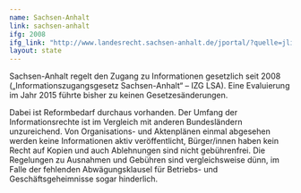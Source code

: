 ```yaml
---
name: Sachsen-Anhalt
link: sachsen-anhalt
ifg: 2008
ifg_link: "http://www.landesrecht.sachsen-anhalt.de/jportal/?quelle=jlink&query=InfZG+ST&psml=bssahprod.psml&max=true&aiz=true"
layout: state
---
```

Sachsen-Anhalt regelt den Zugang zu Informationen gesetzlich
seit 2008 („Informationszugangsgesetz Sachsen-Anhalt“ – IZG
LSA). Eine Evaluierung im Jahr 2015 führte bisher zu keinen
Gesetzesänderungen.

Dabei ist Reformbedarf durchaus vorhanden. Der Umfang
der Informationsrechte ist im Vergleich mit anderen Bundesländern
unzureichend. Von Organisations- und Aktenplänen einmal
abgesehen werden keine Informationen aktiv veröffentlicht,
Bürger/innen haben kein Recht auf Kopien und auch
Ablehnungen sind nicht gebührenfrei. Die Regelungen zu Ausnahmen
und Gebühren sind vergleichsweise dünn, im Falle der
fehlenden Abwägungsklausel für Betriebs- und Geschäftsgeheimnisse
sogar hinderlich.
